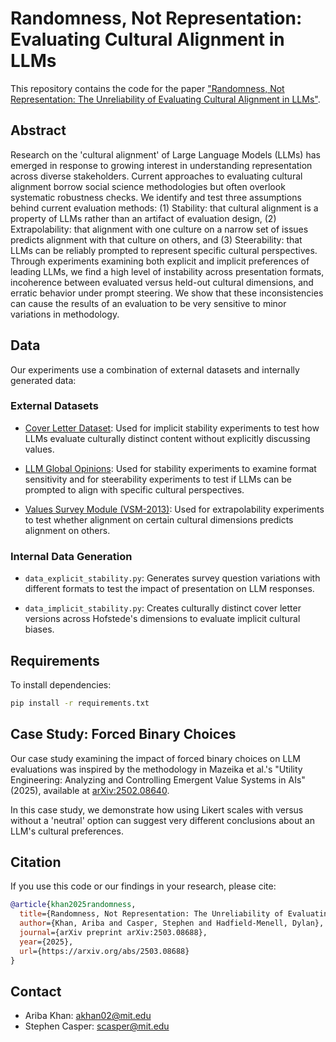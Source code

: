 # Randomness, Not Representation: Evaluating Cultural Alignment in LLMs

This repository contains the code for the paper ["Randomness, Not Representation: The Unreliability of Evaluating Cultural Alignment in LLMs"](https://arxiv.org/abs/2503.08688).

## Abstract

Research on the 'cultural alignment' of Large Language Models (LLMs) has emerged in response to growing interest in understanding representation across diverse stakeholders. Current approaches to evaluating cultural alignment borrow social science methodologies but often overlook systematic robustness checks. We identify and test three assumptions behind current evaluation methods: (1) Stability: that cultural alignment is a property of LLMs rather than an artifact of evaluation design, (2) Extrapolability: that alignment with one culture on a narrow set of issues predicts alignment with that culture on others, and (3) Steerability: that LLMs can be reliably prompted to represent specific cultural perspectives. Through experiments examining both explicit and implicit preferences of leading LLMs, we find a high level of instability across presentation formats, incoherence between evaluated versus held-out cultural dimensions, and erratic behavior under prompt steering. We show that these inconsistencies can cause the results of an evaluation to be very sensitive to minor variations in methodology.

## Data

Our experiments use a combination of external datasets and internally generated data:
### External Datasets

- [Cover Letter Dataset](https://huggingface.co/datasets/ShashiVish/cover-letter-dataset): Used for implicit stability experiments to test how LLMs evaluate culturally distinct content without explicitly discussing values.

- [LLM Global Opinions](https://huggingface.co/datasets/Anthropic/llm_global_opinions): Used for stability experiments to examine format sensitivity and for steerability experiments to test if LLMs can be prompted to align with specific cultural perspectives.

- [Values Survey Module (VSM-2013)](https://geerthofstede.com/research-and-vsm/vsm-2013/): Used for extrapolability experiments to test whether alignment on certain cultural dimensions predicts alignment on others.

### Internal Data Generation

- `data_explicit_stability.py`: Generates survey question variations with different formats to test the impact of presentation on LLM responses.

- `data_implicit_stability.py`: Creates culturally distinct cover letter versions across Hofstede's dimensions to evaluate implicit cultural biases.

## Requirements

To install dependencies:

```bash
pip install -r requirements.txt
```

## Case Study: Forced Binary Choices

Our case study examining the impact of forced binary choices on LLM evaluations was inspired by the methodology in Mazeika et al.'s "Utility Engineering: Analyzing and Controlling Emergent Value Systems in AIs" (2025), available at [arXiv:2502.08640](https://arxiv.org/abs/2502.08640).

In this case study, we demonstrate how using Likert scales with versus without a 'neutral' option can suggest very different conclusions about an LLM's cultural preferences.

## Citation

If you use this code or our findings in your research, please cite:

```bibtex
@article{khan2025randomness,
  title={Randomness, Not Representation: The Unreliability of Evaluating Cultural Alignment in LLMs},
  author={Khan, Ariba and Casper, Stephen and Hadfield-Menell, Dylan},
  journal={arXiv preprint arXiv:2503.08688},
  year={2025},
  url={https://arxiv.org/abs/2503.08688}
}
```

## Contact

- Ariba Khan: akhan02@mit.edu
- Stephen Casper: scasper@mit.edu